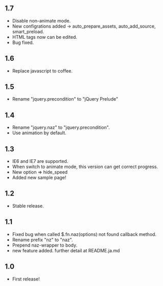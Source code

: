 1.7
----
* Disable non-animate mode.
* New configrations added -> auto_prepare_assets, auto_add_source, smart_preload.
* HTML tags now can be edited.
* Bug fixed.

1.6
----
* Replace javascript to coffee.

1.5
----

* Rename "jquery.precondition" to "jQuery Prelude"

1.4
----

* Rename "jquery.naz" to "jquery.precondition".
* Use animation by default.

1.3
----

* IE6 and IE7 are supported.
* When switch to animate mode, this version can get correct progress.
* New option => hide_speed
* Added new sample page!

1.2
----

* Stable release.

1.1
----

* Fixed bug when called $.fn.naz(options) not found callback method.
* Rename prefix "nz" to "naz".
* Prepend naz-wrapper to body.
* new feature added. further detail at README.ja.md

1.0
----

* First release!
